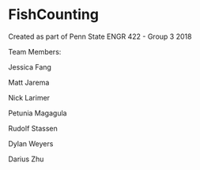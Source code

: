 # FishCounting
Created as part of Penn State ENGR 422 - Group 3 2018

Team Members:

Jessica Fang

Matt Jarema

Nick Larimer

Petunia Magagula

Rudolf Stassen

Dylan Weyers

Darius Zhu
